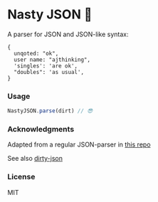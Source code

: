 # Nasty JSON 🤪
A parser for JSON and JSON-like syntax:
```
{
  unqoted: "ok",
  user name: "ajthinking",
  'singles': 'are ok',
  "doubles": 'as usual',
}
```

### Usage
```ts
NastyJSON.parse(dirt) // 😎
```

### Acknowledgments
Adapted from a regular JSON-parser in [this repo](https://github.com/mzbac/JSON-parser)

See also [dirty-json](https://github.com/RyanMarcus/dirty-json)

### License
MIT